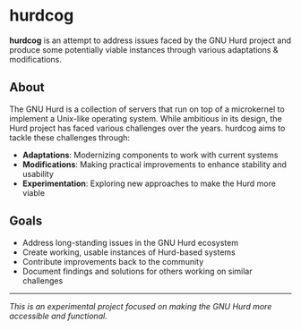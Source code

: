 # hurdcog

**hurdcog** is an attempt to address issues faced by the GNU Hurd project and produce some potentially viable instances through various adaptations & modifications.

## About

The GNU Hurd is a collection of servers that run on top of a microkernel to implement a Unix-like operating system. While ambitious in its design, the Hurd project has faced various challenges over the years. hurdcog aims to tackle these challenges through:

- **Adaptations**: Modernizing components to work with current systems
- **Modifications**: Making practical improvements to enhance stability and usability
- **Experimentation**: Exploring new approaches to make the Hurd more viable

## Goals

- Address long-standing issues in the GNU Hurd ecosystem
- Create working, usable instances of Hurd-based systems
- Contribute improvements back to the community
- Document findings and solutions for others working on similar challenges

---

*This is an experimental project focused on making the GNU Hurd more accessible and functional.*
